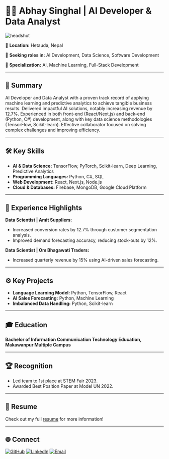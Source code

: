 # 🧑‍💻 Abhay Singhal | AI Developer & Data Analyst

![headshot](https://abhaysinghal126.github.io/images/headshot.jpeg)

📍 **Location:** Hetauda, Nepal  

💼 **Seeking roles in:** AI Development, Data Science, Software Development   

🔧 **Specialization:** AI, Machine Learning, Full-Stack Development         

---

## 📝 Summary

AI Developer and Data Analyst with a proven track record of applying machine learning and predictive analytics to achieve tangible business results. Delivered impactful AI solutions, notably increasing revenue by 12.7%. Experienced in both front-end (React/Next.js) and back-end (Python, C#) development, along with key data science methodologies (TensorFlow, Scikit-learn). Effective collaborator focused on solving complex challenges and improving efficiency.

---

## 🛠 Key Skills

* **AI & Data Science:** TensorFlow, PyTorch, Scikit-learn, Deep Learning, Predictive Analytics
* **Programming Languages:** Python, C#, SQL
* **Web Development:** React, Next.js, Node.js
* **Cloud & Databases:** Firebase, MongoDB, Google Cloud Platform

---

## 💼 Experience Highlights

**Data Scientist | Amit Suppliers:**

* Increased conversion rates by 12.7% through customer segmentation analysis.
* Improved demand forecasting accuracy, reducing stock-outs by 12%.

**Data Scientist | Om Bhagawati Traders:**

* Increased quarterly revenue by 15% using AI-driven sales forecasting.

---

## ⚙️ Key Projects

* **Language Learning Model:** Python, TensorFlow, React
* **AI Sales Forecasting:** Python, Machine Learning
* **Imbalanced Data Handling:** Python, Scikit-learn

---

## 🎓 Education

**Bachelor of Information Communication Technology Education, Makawanpur Multiple Campus**

---

## 🏆 Recognition

* Led team to 1st place at STEM Fair 2023.
* Awarded Best Position Paper at Model UN 2022.

---

## 📄 Resume

Check out my full [resume](/github-portfolio/main/resume.pdf) for more information!

---

## 🌐 Connect

[![GitHub](https://jadonlai.github.io/images/github.svg)](https://github.com/abhaysinghal126) [![LinkedIn](https://jadonlai.github.io/images/linkedin.svg)](https://www.linkedin.com/in/abhay-singhal-971203312/) [![Email](https://jadonlai.github.io/images/gmail.svg)](mailto:abhaylogins@gmail.com/)